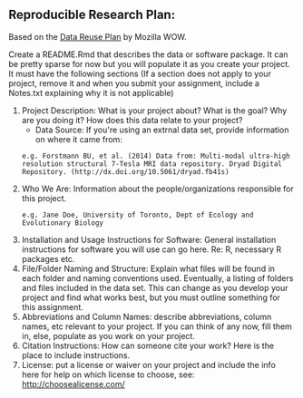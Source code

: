 ## Reproducible Research Plan:

Based on the [Data Reuse Plan](https://github.com/mozillascience/working-open-workshop/blob/gh-pages/handouts/data_reuse_plan_template.md) by Mozilla WOW.  

Create a README.Rmd that describes the data or software package. It can be pretty sparse for now but you will populate it as you create your project. It must have the following sections (If a section does not apply to your project, remove it and when you submit your assignment, include a Notes.txt explaining why it is not applicable)

1. Project Description: What is your project about? What is the goal? Why are you doing it? How does this data relate to your project?
    - Data Source: If you're using an extrnal data set, provide information on where it came from:
    ```
    e.g. Forstmann BU, et al. (2014) Data from: Multi-modal ultra-high resolution structural 7-Tesla MRI data repository. Dryad Digital Repository. (http://dx.doi.org/10.5061/dryad.fb41s)
    ```
2. Who We Are: Information about the people/organizations responsible for this project.
    ```
    e.g. Jane Doe, University of Toronto, Dept of Ecology and Evolutionary Biology
    ```     
3. Installation and Usage Instructions for Software: General installation instructions for software you will use can go here. Re: R, necessary R packages etc.
4. File/Folder Naming and Structure: Explain what files will be found in each folder and naming conventions used. Eventually, a listing of folders and files included in the data set. This can change as you develop your project and find what works best, but you must outline something for this assignment.
5. Abbreviations and Column Names: describe abbreviations, column names, etc relevant to your project. If you can think of any now, fill them in, else, populate as you work on your project.
6. Citation Instructions: How can someone cite your work? Here is the place to include instructions.
7. License: put a license or waiver on your project and include the info here
    for help on which license to choose, see: http://choosealicense.com/
